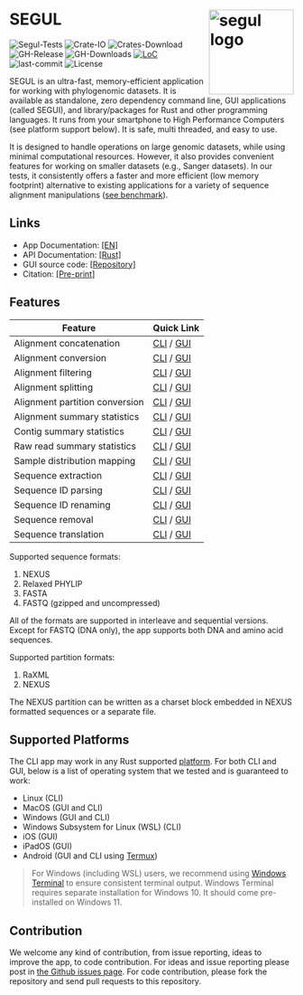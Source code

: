 # SEGUL <img src="https://raw.githubusercontent.com/hhandika/segui/main/assets/images/logo.png" alt="segul logo" align="right" width="150"/>

![Segul-Tests](https://github.com/hhandika/segul/workflows/Segul-Tests/badge.svg)
![Crate-IO](https://img.shields.io/crates/v/segul)
![Crates-Download](https://img.shields.io/crates/d/segul?color=orange&label=crates.io-downloads)
![GH-Release](https://img.shields.io/github/v/tag/hhandika/segul?label=gh-releases)
![GH-Downloads](https://img.shields.io/github/downloads/hhandika/segul/total?color=blue&label=gh-release-downloads)
[![LoC](https://tokei.rs/b1/github/hhandika/segul?category=code)](https://github.com/XAMPPRocky/tokei)
![last-commit](https://img.shields.io/github/last-commit/hhandika/segul)
![License](https://img.shields.io/github/license/hhandika/segul)

SEGUL is an ultra-fast, memory-efficient application for working with phylogenomic datasets. It is available as standalone, zero dependency command line, GUI applications (called SEGUI), and library/packages for Rust and other programming languages. It runs from your smartphone to High Performance Computers (see platform support below). It is safe, multi threaded, and easy to use.

It is designed to handle operations on large genomic datasets, while using minimal computational resources. However, it also provides convenient features for working on smaller datasets (e.g., Sanger datasets). In our tests, it consistently offers a faster and more efficient (low memory footprint) alternative to existing applications for a variety of sequence alignment manipulations ([see benchmark](https://github.com/hhandika/segul-bench)).

## Links

- App Documentation: [[EN]](https://docs.page/hhandika/segul-docs/)
- API Documentation: [[Rust]](https://docs.rs/segul/0.18.1/segul/)
- GUI source code: [[Repository]](https://github.com/hhandika/segui)
- Citation: [[Pre-print]](https://doi.org/10.22541/au.165167823.30911834/v1)

## Features

| Feature                        | Quick Link                                                                |
| ------------------------------ | ------------------------------------------------------------------------- |
| Alignment concatenation        | [CLI](https://docs.page/hhandika/segul-docs/usage_concat) / [GUI](https://docs.page/hhandika/segul-docs/gui_usage_concat)         |
| Alignment conversion           | [CLI](https://docs.page/hhandika/segul-docs/usage_convert) / [GUI](https://docs.page/hhandika/segul-docs/gui_usage_convert)        |
| Alignment filtering            | [CLI](https://docs.page/hhandika/segul-docs/usage_filter) / [GUI](https://docs.page/hhandika/segul-docs/gui_usage_filter)         |
| Alignment splitting            | [CLI](https://docs.page/hhandika/segul-docs/usage_split) / [GUI](https://docs.page/hhandika/segul-docs/gui_usage_split)          |
| Alignment partition conversion | [CLI](https://docs.page/hhandika/segul-docs/usage_part) / [GUI](https://docs.page/hhandika/segul-docs/gui_usage_part)           |
| Alignment summary statistics   | [CLI](https://docs.page/hhandika/segul-docs/usage_summary) / [GUI](https://docs.page/hhandika/segul-docs/gui_usage_summary)        |
| Contig summary statistics      | [CLI](https://docs.page/hhandika/segul-docs/usage_contig_summary) / [GUI](https://docs.page/hhandika/segul-docs/gui_usage_contig_summary) |
| Raw read summary statistics    | [CLI](https://docs.page/hhandika/segul-docs/usage_raw_summary) / [GUI](https://docs.page/hhandika/segul-docs/gui_usage_raw_summary)    |
| Sample distribution mapping    | [CLI](https://docs.page/hhandika/segul-docs/usage_map) / [GUI](https://docs.page/hhandika/segul-docs/gui_usage_map)            |
| Sequence extraction            | [CLI](https://docs.page/hhandika/segul-docs/usage_extract) / [GUI](https://docs.page/hhandika/segul-docs/gui_usage_extract)        |
| Sequence ID parsing            | [CLI](https://docs.page/hhandika/segul-docs/usage_id) / [GUI](https://docs.page/hhandika/segul-docs/gui_usage_id)             |
| Sequence ID renaming           | [CLI](https://docs.page/hhandika/segul-docs/usage_rename) / [GUI](https://docs.page/hhandika/segul-docs/gui_usage_rename)         |
| Sequence removal               | [CLI](https://docs.page/hhandika/segul-docs/usage_remove) / [GUI](https://docs.page/hhandika/segul-docs/gui_usage_remove)         |
| Sequence translation           | [CLI](https://docs.page/hhandika/segul-docs/usage_translate) / [GUI](https://docs.page/hhandika/segul-docs/gui_usage_translate)      |

Supported sequence formats:

1. NEXUS
2. Relaxed PHYLIP
3. FASTA
4. FASTQ (gzipped and uncompressed)

All of the formats are supported in interleave and sequential versions. Except for FASTQ (DNA only), the app supports both DNA and amino acid sequences.

Supported partition formats:

1. RaXML
2. NEXUS

The NEXUS partition can be written as a charset block embedded in NEXUS formatted sequences or a separate file.

## Supported Platforms

The CLI app may work in any Rust supported [platform](https://doc.rust-lang.org/nightly/rustc/platform-support.html). For both CLI and GUI, below is a list of operating system that we tested and is guaranteed to work:

- Linux (CLI)
- MacOS (GUI and CLI)
- Windows (GUI and CLI)
- Windows Subsystem for Linux (WSL) (CLI)
- iOS (GUI)
- iPadOS (GUI)
- Android (GUI and CLI using [Termux](https://termux.com/))

> For Windows (including WSL) users, we recommend using [Windows Terminal](https://www.microsoft.com/en-us/p/windows-terminal/9n0dx20hk701#activetab=pivot:overviewtab) to ensure consistent terminal output. Windows Terminal requires separate installation for Windows 10. It should come pre-installed on Windows 11.

## Contribution

We welcome any kind of contribution, from issue reporting, ideas to improve the app, to code contribution. For ideas and issue reporting please post in [the Github issues page](https://github.com/hhandika/segul/issues). For code contribution, please fork the repository and send pull requests to this repository.
